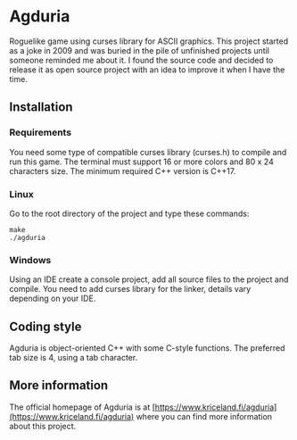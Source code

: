 # Agduria

Roguelike game using curses library for ASCII graphics. This project started as a joke in 2009 and was buried in the pile of unfinished projects until someone reminded me about it. I found the source code and decided to release it as open source project with an idea to improve it when I have the time.

## Installation

### Requirements

You need some type of compatible curses library (curses.h) to compile and run this game. The terminal must support 16 or more colors and 80 x 24 characters size. The minimum required C++ version is C++17.

### Linux

Go to the root directory of the project and type these commands:

```
make
./agduria
```

### Windows

Using an IDE create a console project, add all source files to the project and compile. You need to add curses library for the linker, details vary depending on your IDE.

## Coding style

Agduria is object-oriented C++ with some C-style functions. The preferred tab size is 4, using a tab character.

## More information

The official homepage of Agduria is at [https://www.kriceland.fi/agduria](https://www.kriceland.fi/agduria) where you can find more information about this project.
